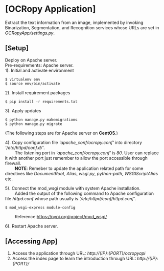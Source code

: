 # [OCRopy Application]
Extract the text information from an image, implemented by invoking Binarization, Segmentation, and Recognition services whose URLs are set in *OCRopyApp/settings.py*.

## [Setup]
Deploy on Apache server.<br/>
Pre-requirements: Apache server.<br/>
1). Initial and activate environment<br/>

	$ virtualenv env  
	$ source env/bin/activate  
  
2). Install requirement packages<br/>

    $ pip install -r requirements.txt
    
3). Apply updates<br/>

    $ python manage.py makemigrations
    $ python manage.py migrate
    
(The following steps are for Apache server on **CentOS**.)<br/>

4). Copy configuration file *'apache_conf/ocropy.conf'* into directory *'/etc/httpd/conf.d/'*.<br/>
&nbsp;&nbsp;&nbsp;&nbsp;&nbsp;&nbsp;&nbsp;&nbsp;The listening port in *'apache_conf/ocropy.conf'* is *80*. User can replace it with another port just remember to allow the port accessible through firewall.<br/>
&nbsp;&nbsp;&nbsp;&nbsp;&nbsp;&nbsp;&nbsp;&nbsp;**NOTE**: Remeber to update the application related path for some directives like *DocumentRoot*, *Alias*, *wsgi.py*, *python-path*, *WSGIScriptAlias* etc. <br/>

5). Connect the mod_wsgi module with system Apache installation.<br/>
&nbsp;&nbsp;&nbsp;&nbsp;&nbsp;&nbsp;&nbsp;&nbsp;Added the output of the following command to Apache configuration file *httpd.conf* whose path usually is *'/etc/httpd/conf/httpd.conf'*.<br/>

    $ mod_wsgi-express module-config
    
&nbsp;&nbsp;&nbsp;&nbsp;&nbsp;&nbsp;&nbsp;&nbsp;Reference:https://pypi.org/project/mod_wsgi/

6). Restart Apache server.<br/>

## [Accessing App]
1. Access the application through URL: *http://{IP}:{PORT}/ocropyapi*<br/>
2. Access the index page to learn the introduction through URL: *http://{IP}:{PORT}/*
